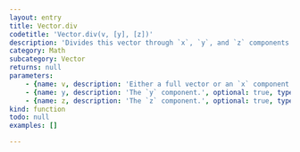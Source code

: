```yaml
---
layout: entry
title: Vector.div
codetitle: 'Vector.div(v, [y], [z])'
description: 'Divides this vector through `x`, `y`, and `z` components or another vector.`'
category: Math
subcategory: Vector
returns: null
parameters:
    - {name: v, description: 'Either a full vector or an `x` component.', optional: false, type: [Vector, Number]}
    - {name: y, description: 'The `y` component.', optional: true, type: [Number]}
    - {name: z, description: 'The `z` component.', optional: true, type: [Number]}
kind: function
todo: null
examples: []

---
```

